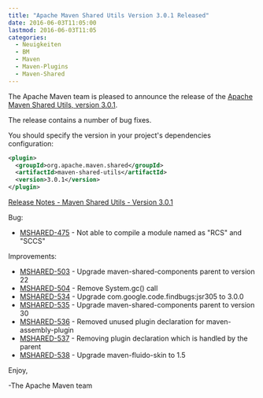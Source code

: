 ```yaml
---
title: "Apache Maven Shared Utils Version 3.0.1 Released"
date: 2016-06-03T11:05:00
lastmod: 2016-06-03T11:05
categories:
  - Neuigkeiten
  - BM
  - Maven
  - Maven-Plugins
  - Maven-Shared
---
```

The Apache Maven team is pleased to announce the release of the [Apache
Maven Shared Utils, version 3.0.1](https://maven.apache.org/shared/maven-shared-utils/).

The release contains a number of bug fixes.

You should specify the version in your project's dependencies configuration:

```xml
<plugin>
  <groupId>org.apache.maven.shared</groupId>
  <artifactId>maven-shared-utils</artifactId>
  <version>3.0.1</version>
</plugin>
```

<!-- more -->

[Release Notes - Maven Shared Utils - Version 3.0.1](https://issues.apache.org/jira/secure/ReleaseNote.jspa?projectId=12317922&version=12335471)


Bug:

 * [MSHARED-475](https://issues.apache.org/jira/browse/MSHARED-475) - Not able to compile a module named as "RCS" and "SCCS"

Improvements:

 * [MSHARED-503](https://issues.apache.org/jira/browse/MSHARED-503) - Upgrade maven-shared-components parent to version 22
 * [MSHARED-504](https://issues.apache.org/jira/browse/MSHARED-504) - Remove System.gc() call
 * [MSHARED-534](https://issues.apache.org/jira/browse/MSHARED-534) - Upgrade com.google.code.findbugs:jsr305 to 3.0.0
 * [MSHARED-535](https://issues.apache.org/jira/browse/MSHARED-535) - Upgrade maven-shared-components parent to version 30
 * [MSHARED-536](https://issues.apache.org/jira/browse/MSHARED-536) - Removed unused plugin declaration for maven-assembly-plugin
 * [MSHARED-537](https://issues.apache.org/jira/browse/MSHARED-537) - Removing plugin declaration which is handled by the parent
 * [MSHARED-538](https://issues.apache.org/jira/browse/MSHARED-538) - Upgrade maven-fluido-skin to 1.5


Enjoy,

-The Apache Maven team
